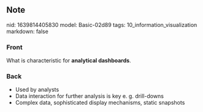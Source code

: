 ## Note
nid: 1639814405830
model: Basic-02d89
tags: 10_information_visualization
markdown: false

### Front
What is characteristic for <b>analytical dashboards</b>.

### Back
<ul>
  <li>Used by analysts
  <li>Data interaction for further analysis is key e. g.
  drill-downs
  <li>Complex data, sophisticated display mechanisms, static
  snapshots
</ul>
